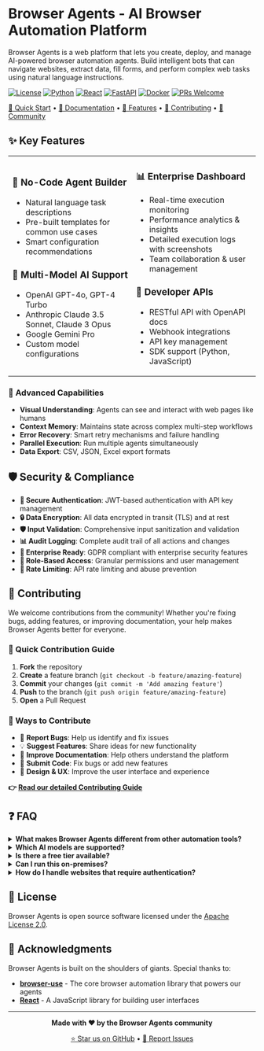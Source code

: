 # Browser Agents - AI Browser Automation Platform

Browser Agents is a web platform that lets you create, deploy, and manage AI-powered browser automation agents. Build intelligent bots that can navigate websites, extract data, fill forms, and perform complex web tasks using natural language instructions.


[![License](https://img.shields.io/badge/License-Apache%202.0-blue.svg)](https://opensource.org/licenses/Apache-2.0)
[![Python](https://img.shields.io/badge/Python-3.11+-green.svg)](https://python.org)
[![React](https://img.shields.io/badge/React-18+-blue.svg)](https://reactjs.org)
[![FastAPI](https://img.shields.io/badge/FastAPI-Latest-teal.svg)](https://fastapi.tiangolo.com)
[![Docker](https://img.shields.io/badge/Docker-Ready-blue.svg)](https://docker.com)
[![PRs Welcome](https://img.shields.io/badge/PRs-welcome-brightgreen.svg)](CONTRIBUTING.md)

[🚀 Quick Start](#-quick-start) • [📖 Documentation](#-documentation) • [🎯 Features](#-key-features) • [🤝 Contributing](#-contributing) • [💬 Community](#-community--support)


## ✨ Key Features

<table>
<tr>
<td width="50%">

### 🎨 **No-Code Agent Builder**
- Natural language task descriptions
- Pre-built templates for common use cases
- Smart configuration recommendations

### 🧠 **Multi-Model AI Support**
- OpenAI GPT-4o, GPT-4 Turbo
- Anthropic Claude 3.5 Sonnet, Claude 3 Opus
- Google Gemini Pro
- Custom model configurations

</td>
<td width="50%">

### 📊 **Enterprise Dashboard**
- Real-time execution monitoring
- Performance analytics & insights
- Detailed execution logs with screenshots
- Team collaboration & user management

### 🔌 **Developer APIs**
- RESTful API with OpenAPI docs
- Webhook integrations
- API key management
- SDK support (Python, JavaScript)

</td>
</tr>
</table>

### 🚀 **Advanced Capabilities**

- **Visual Understanding**: Agents can see and interact with web pages like humans
- **Context Memory**: Maintains state across complex multi-step workflows
- **Error Recovery**: Smart retry mechanisms and failure handling
- **Parallel Execution**: Run multiple agents simultaneously
- **Data Export**: CSV, JSON, Excel export formats

## 🛡️ Security & Compliance

- **🔐 Secure Authentication**: JWT-based authentication with API key management
- **🔒 Data Encryption**: All data encrypted in transit (TLS) and at rest
- **🛡️ Input Validation**: Comprehensive input sanitization and validation
- **📊 Audit Logging**: Complete audit trail of all actions and changes
- **🏢 Enterprise Ready**: GDPR compliant with enterprise security features
- **🔑 Role-Based Access**: Granular permissions and user management
- **🚫 Rate Limiting**: API rate limiting and abuse prevention

## 🤝 Contributing

We welcome contributions from the community! Whether you're fixing bugs, adding features, or improving documentation, your help makes Browser Agents better for everyone.

### 🚀 Quick Contribution Guide

1. **Fork** the repository
2. **Create** a feature branch (`git checkout -b feature/amazing-feature`)
3. **Commit** your changes (`git commit -m 'Add amazing feature'`)
4. **Push** to the branch (`git push origin feature/amazing-feature`)
5. **Open** a Pull Request

### 🎯 Ways to Contribute

- 🐛 **Report Bugs**: Help us identify and fix issues
- 💡 **Suggest Features**: Share ideas for new functionality  
- 📝 **Improve Documentation**: Help others understand the platform
- 🔧 **Submit Code**: Fix bugs or add new features
- 🎨 **Design & UX**: Improve the user interface and experience

**👉 [Read our detailed Contributing Guide](CONTRIBUTING.md)**

## ❓ FAQ

<details>
<summary><strong>What makes Browser Agents different from other automation tools?</strong></summary>

Browser Agents combines the power of large language models with browser automation, allowing you to describe tasks in natural language rather than writing complex scripts. It's designed for both technical and non-technical users.

</details>

<details>
<summary><strong>Which AI models are supported?</strong></summary>

We support OpenAI (GPT-4o, GPT-4 Turbo), Anthropic (Claude 3.5 Sonnet, Claude 3 Opus), Google (Gemini Pro), and custom model configurations. You can choose the best model for each specific task.

</details>

<details>
<summary><strong>Is there a free tier available?</strong></summary>

Yes! The open-source version is completely free. You only pay for the AI model API usage (OpenAI, Anthropic, etc.) and any cloud hosting costs if you choose to deploy it.

</details>

<details>
<summary><strong>Can I run this on-premises?</strong></summary>

Absolutely! Browser Agents is designed to run on-premises or in your private cloud. All data stays within your infrastructure.

</details>

<details>
<summary><strong>How do I handle websites that require authentication?</strong></summary>

Browser Agents supports various authentication methods including cookies, session storage, and form-based login. You can configure authentication steps as part of your agent's workflow.

</details>

## 📄 License

Browser Agents is open source software licensed under the [Apache License 2.0](LICENSE).

## 🙏 Acknowledgments

Browser Agents is built on the shoulders of giants. Special thanks to:

- **[browser-use](https://github.com/browser-use/browser-use)** - The core browser automation library that powers our agents
- **[React](https://reactjs.org/)** - A JavaScript library for building user interfaces

---

<div align="center">

**Made with ❤️ by the Browser Agents community**

[⭐ Star us on GitHub](https://github.com/daviddaytw/browser-agents) • [🐛 Report Issues](https://github.com/daviddaytw/browser-agents/issues)

</div>

